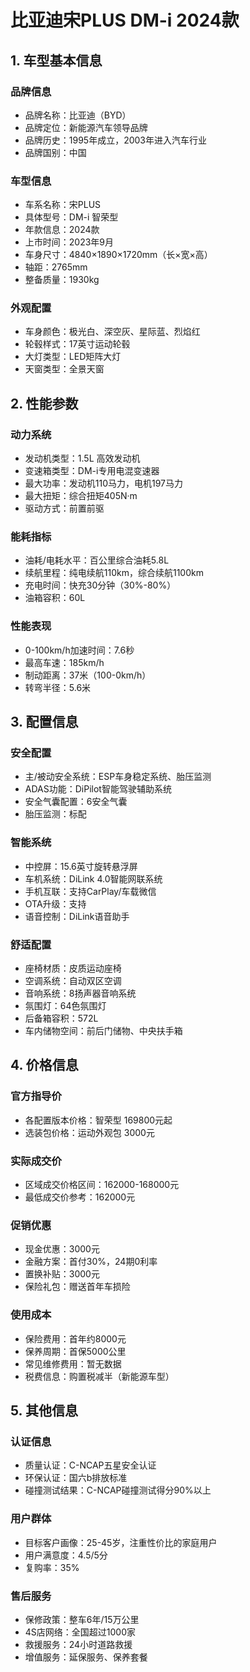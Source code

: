 # 比亚迪宋PLUS DM-i 2024款

## 1. 车型基本信息
### 品牌信息
- 品牌名称：比亚迪（BYD）
- 品牌定位：新能源汽车领导品牌
- 品牌历史：1995年成立，2003年进入汽车行业
- 品牌国别：中国

### 车型信息
- 车系名称：宋PLUS
- 具体型号：DM-i 智荣型
- 年款信息：2024款
- 上市时间：2023年9月
- 车身尺寸：4840×1890×1720mm（长×宽×高）
- 轴距：2765mm
- 整备质量：1930kg

### 外观配置
- 车身颜色：极光白、深空灰、星际蓝、烈焰红
- 轮毂样式：17英寸运动轮毂
- 大灯类型：LED矩阵大灯
- 天窗类型：全景天窗

## 2. 性能参数
### 动力系统
- 发动机类型：1.5L 高效发动机
- 变速箱类型：DM-i专用电混变速器
- 最大功率：发动机110马力，电机197马力
- 最大扭矩：综合扭矩405N·m
- 驱动方式：前置前驱

### 能耗指标
- 油耗/电耗水平：百公里综合油耗5.8L
- 续航里程：纯电续航110km，综合续航1100km
- 充电时间：快充30分钟（30%-80%）
- 油箱容积：60L

### 性能表现
- 0-100km/h加速时间：7.6秒
- 最高车速：185km/h
- 制动距离：37米（100-0km/h）
- 转弯半径：5.6米

## 3. 配置信息
### 安全配置
- 主/被动安全系统：ESP车身稳定系统、胎压监测
- ADAS功能：DiPilot智能驾驶辅助系统
- 安全气囊配置：6安全气囊
- 胎压监测：标配

### 智能系统
- 中控屏：15.6英寸旋转悬浮屏
- 车机系统：DiLink 4.0智能网联系统
- 手机互联：支持CarPlay/车载微信
- OTA升级：支持
- 语音控制：DiLink语音助手

### 舒适配置
- 座椅材质：皮质运动座椅
- 空调系统：自动双区空调
- 音响系统：8扬声器音响系统
- 氛围灯：64色氛围灯
- 后备箱容积：572L
- 车内储物空间：前后门储物、中央扶手箱

## 4. 价格信息
### 官方指导价
- 各配置版本价格：智荣型 169800元起
- 选装包价格：运动外观包 3000元

### 实际成交价
- 区域成交价格区间：162000-168000元
- 最低成交价参考：162000元

### 促销优惠
- 现金优惠：3000元
- 金融方案：首付30%，24期0利率
- 置换补贴：3000元
- 保险礼包：赠送首年车损险

### 使用成本
- 保险费用：首年约8000元
- 保养周期：首保5000公里
- 常见维修费用：暂无数据
- 税费信息：购置税减半（新能源车型）

## 5. 其他信息
### 认证信息
- 质量认证：C-NCAP五星安全认证
- 环保认证：国六b排放标准
- 碰撞测试结果：C-NCAP碰撞测试得分90%以上

### 用户群体
- 目标客户画像：25-45岁，注重性价比的家庭用户
- 用户满意度：4.5/5分
- 复购率：35%

### 售后服务
- 保修政策：整车6年/15万公里
- 4S店网络：全国超过1000家
- 救援服务：24小时道路救援
- 增值服务：延保服务、保养套餐